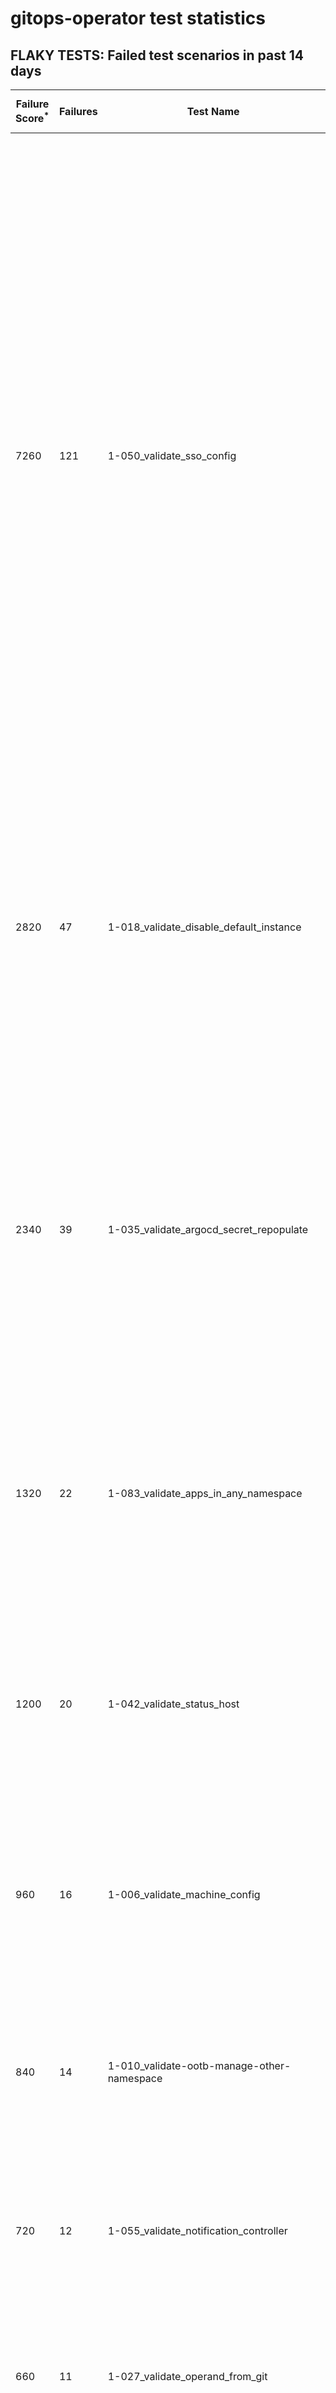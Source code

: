 # gitops-operator test statistics
## FLAKY TESTS: Failed test scenarios in past 14 days
| Failure Score<sup>*</sup> | Failures | Test Name | Last Seen | PR List and Logs 
|---|---|---|---|---|
| 7260 | 121 | 1-050_validate_sso_config  |  | 13: [#525](https://github.com/redhat-developer/gitops-operator/pull//525)<sup>[1](https://storage.googleapis.com/origin-ci-test/pr-logs/pull/redhat-developer_gitops-operator/525/pull-ci-redhat-developer-gitops-operator-master-v4.12-kuttl-sequential/1663469953841369088/build-log.txt), [2](https://storage.googleapis.com/origin-ci-test/pr-logs/pull/redhat-developer_gitops-operator/525/pull-ci-redhat-developer-gitops-operator-master-v4.11-kuttl-sequential/1663469950712418304/build-log.txt)</sup> [#524](https://github.com/redhat-developer/gitops-operator/pull//524)<sup>[1](https://storage.googleapis.com/origin-ci-test/pr-logs/pull/redhat-developer_gitops-operator/524/pull-ci-redhat-developer-gitops-operator-master-v4.10-kuttl-sequential/1663140414057615360/build-log.txt), [2](https://storage.googleapis.com/origin-ci-test/pr-logs/pull/redhat-developer_gitops-operator/524/pull-ci-redhat-developer-gitops-operator-master-v4.11-kuttl-sequential/1663140425680031744/build-log.txt), [3](https://storage.googleapis.com/origin-ci-test/pr-logs/pull/redhat-developer_gitops-operator/524/pull-ci-redhat-developer-gitops-operator-master-v4.12-kuttl-sequential/1663140439101804544/build-log.txt)</sup> [#520](https://github.com/redhat-developer/gitops-operator/pull//520)<sup>[1](https://storage.googleapis.com/origin-ci-test/pr-logs/pull/redhat-developer_gitops-operator/520/pull-ci-redhat-developer-gitops-operator-master-v4.10-kuttl-sequential/1662064519217680384/build-log.txt), [2](https://storage.googleapis.com/origin-ci-test/pr-logs/pull/redhat-developer_gitops-operator/520/pull-ci-redhat-developer-gitops-operator-master-v4.12-kuttl-sequential/1662085740252631040/build-log.txt), [3](https://storage.googleapis.com/origin-ci-test/pr-logs/pull/redhat-developer_gitops-operator/520/pull-ci-redhat-developer-gitops-operator-master-v4.12-kuttl-sequential/1662064522489237504/build-log.txt), [4](https://storage.googleapis.com/origin-ci-test/pr-logs/pull/redhat-developer_gitops-operator/520/pull-ci-redhat-developer-gitops-operator-master-v4.10-kuttl-sequential/1662085734770675712/build-log.txt), [5](https://storage.googleapis.com/origin-ci-test/pr-logs/pull/redhat-developer_gitops-operator/520/pull-ci-redhat-developer-gitops-operator-master-v4.11-kuttl-sequential/1662085736481951744/build-log.txt)</sup> [#519](https://github.com/redhat-developer/gitops-operator/pull//519)<sup>[1](https://storage.googleapis.com/origin-ci-test/pr-logs/pull/redhat-developer_gitops-operator/519/pull-ci-redhat-developer-gitops-operator-master-v4.12-kuttl-sequential/1663154845466497024/build-log.txt), [2](https://storage.googleapis.com/origin-ci-test/pr-logs/pull/redhat-developer_gitops-operator/519/pull-ci-redhat-developer-gitops-operator-master-v4.11-kuttl-sequential/1662096155342802944/build-log.txt), [3](https://storage.googleapis.com/origin-ci-test/pr-logs/pull/redhat-developer_gitops-operator/519/pull-ci-redhat-developer-gitops-operator-master-v4.12-kuttl-sequential/1662096158404644864/build-log.txt), [4](https://storage.googleapis.com/origin-ci-test/pr-logs/pull/redhat-developer_gitops-operator/519/pull-ci-redhat-developer-gitops-operator-master-v4.12-kuttl-sequential/1663184318115090432/build-log.txt), [5](https://storage.googleapis.com/origin-ci-test/pr-logs/pull/redhat-developer_gitops-operator/519/pull-ci-redhat-developer-gitops-operator-master-v4.12-kuttl-sequential/1663406738314891264/build-log.txt), [6](https://storage.googleapis.com/origin-ci-test/pr-logs/pull/redhat-developer_gitops-operator/519/pull-ci-redhat-developer-gitops-operator-master-v4.11-kuttl-sequential/1663154841536434176/build-log.txt), [7](https://storage.googleapis.com/origin-ci-test/pr-logs/pull/redhat-developer_gitops-operator/519/pull-ci-redhat-developer-gitops-operator-master-v4.10-kuttl-sequential/1663154841381244928/build-log.txt)</sup> [#516](https://github.com/redhat-developer/gitops-operator/pull//516)<sup>[1](https://storage.googleapis.com/origin-ci-test/pr-logs/pull/redhat-developer_gitops-operator/516/pull-ci-redhat-developer-gitops-operator-master-v4.12-kuttl-sequential/1661439895173861376/build-log.txt), [2](https://storage.googleapis.com/origin-ci-test/pr-logs/pull/redhat-developer_gitops-operator/516/pull-ci-redhat-developer-gitops-operator-master-v4.11-kuttl-sequential/1661439892036521984/build-log.txt), [3](https://storage.googleapis.com/origin-ci-test/pr-logs/pull/redhat-developer_gitops-operator/516/pull-ci-redhat-developer-gitops-operator-master-v4.12-kuttl-sequential/1661402562298908672/build-log.txt), [4](https://storage.googleapis.com/origin-ci-test/pr-logs/pull/redhat-developer_gitops-operator/516/pull-ci-redhat-developer-gitops-operator-master-v4.12-kuttl-sequential/1661416888913104896/build-log.txt)</sup> [#514](https://github.com/redhat-developer/gitops-operator/pull//514)<sup>[1](https://storage.googleapis.com/origin-ci-test/pr-logs/pull/redhat-developer_gitops-operator/514/pull-ci-redhat-developer-gitops-operator-master-v4.10-kuttl-sequential/1658874467394260992/build-log.txt), [2](https://storage.googleapis.com/origin-ci-test/pr-logs/pull/redhat-developer_gitops-operator/514/pull-ci-redhat-developer-gitops-operator-master-v4.12-kuttl-sequential/1661625695480057856/build-log.txt), [3](https://storage.googleapis.com/origin-ci-test/pr-logs/pull/redhat-developer_gitops-operator/514/pull-ci-redhat-developer-gitops-operator-master-v4.10-kuttl-sequential/1661625692204306432/build-log.txt), [4](https://storage.googleapis.com/origin-ci-test/pr-logs/pull/redhat-developer_gitops-operator/514/pull-ci-redhat-developer-gitops-operator-master-v4.11-kuttl-sequential/1658806891800694784/build-log.txt), [5](https://storage.googleapis.com/origin-ci-test/pr-logs/pull/redhat-developer_gitops-operator/514/pull-ci-redhat-developer-gitops-operator-master-v4.11-kuttl-sequential/1661625692363689984/build-log.txt), [6](https://storage.googleapis.com/origin-ci-test/pr-logs/pull/redhat-developer_gitops-operator/514/pull-ci-redhat-developer-gitops-operator-master-v4.12-kuttl-sequential/1658685876995100672/build-log.txt), [7](https://storage.googleapis.com/origin-ci-test/pr-logs/pull/redhat-developer_gitops-operator/514/pull-ci-redhat-developer-gitops-operator-master-v4.12-kuttl-sequential/1658789187840643072/build-log.txt), [8](https://storage.googleapis.com/origin-ci-test/pr-logs/pull/redhat-developer_gitops-operator/514/pull-ci-redhat-developer-gitops-operator-master-v4.10-kuttl-sequential/1659125285481615360/build-log.txt), [9](https://storage.googleapis.com/origin-ci-test/pr-logs/pull/redhat-developer_gitops-operator/514/pull-ci-redhat-developer-gitops-operator-master-v4.11-kuttl-sequential/1658789184703303680/build-log.txt), [10](https://storage.googleapis.com/origin-ci-test/pr-logs/pull/redhat-developer_gitops-operator/514/pull-ci-redhat-developer-gitops-operator-master-v4.11-kuttl-sequential/1658751327368384512/build-log.txt), [11](https://storage.googleapis.com/origin-ci-test/pr-logs/pull/redhat-developer_gitops-operator/514/pull-ci-redhat-developer-gitops-operator-master-v4.11-kuttl-sequential/1658890785120063488/build-log.txt), [12](https://storage.googleapis.com/origin-ci-test/pr-logs/pull/redhat-developer_gitops-operator/514/pull-ci-redhat-developer-gitops-operator-master-v4.10-kuttl-sequential/1658806891704225792/build-log.txt), [13](https://storage.googleapis.com/origin-ci-test/pr-logs/pull/redhat-developer_gitops-operator/514/pull-ci-redhat-developer-gitops-operator-master-v4.11-kuttl-sequential/1658874467503312896/build-log.txt), [14](https://storage.googleapis.com/origin-ci-test/pr-logs/pull/redhat-developer_gitops-operator/514/pull-ci-redhat-developer-gitops-operator-master-v4.12-kuttl-sequential/1658874467763359744/build-log.txt), [15](https://storage.googleapis.com/origin-ci-test/pr-logs/pull/redhat-developer_gitops-operator/514/pull-ci-redhat-developer-gitops-operator-master-v4.10-kuttl-sequential/1658751327229972480/build-log.txt), [16](https://storage.googleapis.com/origin-ci-test/pr-logs/pull/redhat-developer_gitops-operator/514/pull-ci-redhat-developer-gitops-operator-master-v4.12-kuttl-sequential/1658806900201885696/build-log.txt), [17](https://storage.googleapis.com/origin-ci-test/pr-logs/pull/redhat-developer_gitops-operator/514/pull-ci-redhat-developer-gitops-operator-master-v4.12-kuttl-sequential/1659125285590667264/build-log.txt), [18](https://storage.googleapis.com/origin-ci-test/pr-logs/pull/redhat-developer_gitops-operator/514/pull-ci-redhat-developer-gitops-operator-master-v4.10-kuttl-sequential/1658776314926075904/build-log.txt)</sup> [#510](https://github.com/redhat-developer/gitops-operator/pull//510)<sup>[1](https://storage.googleapis.com/origin-ci-test/pr-logs/pull/redhat-developer_gitops-operator/510/pull-ci-redhat-developer-gitops-operator-master-v4.12-kuttl-sequential/1658697633876676608/build-log.txt), [2](https://storage.googleapis.com/origin-ci-test/pr-logs/pull/redhat-developer_gitops-operator/510/pull-ci-redhat-developer-gitops-operator-master-v4.10-kuttl-sequential/1659230902074478592/build-log.txt), [3](https://storage.googleapis.com/origin-ci-test/pr-logs/pull/redhat-developer_gitops-operator/510/pull-ci-redhat-developer-gitops-operator-master-v4.12-kuttl-sequential/1659141184703959040/build-log.txt), [4](https://storage.googleapis.com/origin-ci-test/pr-logs/pull/redhat-developer_gitops-operator/510/pull-ci-redhat-developer-gitops-operator-master-v4.10-kuttl-sequential/1659085132604116992/build-log.txt), [5](https://storage.googleapis.com/origin-ci-test/pr-logs/pull/redhat-developer_gitops-operator/510/pull-ci-redhat-developer-gitops-operator-master-v4.10-kuttl-sequential/1659217705942650880/build-log.txt), [6](https://storage.googleapis.com/origin-ci-test/pr-logs/pull/redhat-developer_gitops-operator/510/pull-ci-redhat-developer-gitops-operator-master-v4.10-kuttl-sequential/1658697633759236096/build-log.txt), [7](https://storage.googleapis.com/origin-ci-test/pr-logs/pull/redhat-developer_gitops-operator/510/pull-ci-redhat-developer-gitops-operator-master-v4.12-kuttl-sequential/1659085132667031552/build-log.txt), [8](https://storage.googleapis.com/origin-ci-test/pr-logs/pull/redhat-developer_gitops-operator/510/pull-ci-redhat-developer-gitops-operator-master-v4.10-kuttl-sequential/1659141184657821696/build-log.txt), [9](https://storage.googleapis.com/origin-ci-test/pr-logs/pull/redhat-developer_gitops-operator/510/pull-ci-redhat-developer-gitops-operator-master-v4.12-kuttl-sequential/1660500522496430080/build-log.txt), [10](https://storage.googleapis.com/origin-ci-test/pr-logs/pull/redhat-developer_gitops-operator/510/pull-ci-redhat-developer-gitops-operator-master-v4.10-kuttl-sequential/1660500519229067264/build-log.txt), [11](https://storage.googleapis.com/origin-ci-test/pr-logs/pull/redhat-developer_gitops-operator/510/pull-ci-redhat-developer-gitops-operator-master-v4.11-kuttl-sequential/1658697633784401920/build-log.txt), [12](https://storage.googleapis.com/origin-ci-test/pr-logs/pull/redhat-developer_gitops-operator/510/pull-ci-redhat-developer-gitops-operator-master-v4.12-kuttl-sequential/1660529120125128704/build-log.txt), [13](https://storage.googleapis.com/origin-ci-test/pr-logs/pull/redhat-developer_gitops-operator/510/pull-ci-redhat-developer-gitops-operator-master-v4.12-kuttl-sequential/1659230902179336192/build-log.txt)</sup> [#508](https://github.com/redhat-developer/gitops-operator/pull//508)<sup>[1](https://storage.googleapis.com/origin-ci-test/pr-logs/pull/redhat-developer_gitops-operator/508/pull-ci-redhat-developer-gitops-operator-master-v4.12-kuttl-sequential/1658744099106197504/build-log.txt), [2](https://storage.googleapis.com/origin-ci-test/pr-logs/pull/redhat-developer_gitops-operator/508/pull-ci-redhat-developer-gitops-operator-master-v4.12-kuttl-sequential/1661024400067006464/build-log.txt), [3](https://storage.googleapis.com/origin-ci-test/pr-logs/pull/redhat-developer_gitops-operator/508/pull-ci-redhat-developer-gitops-operator-master-v4.12-kuttl-sequential/1658786863969734656/build-log.txt), [4](https://storage.googleapis.com/origin-ci-test/pr-logs/pull/redhat-developer_gitops-operator/508/pull-ci-redhat-developer-gitops-operator-master-v4.11-kuttl-sequential/1658764027754450944/build-log.txt), [5](https://storage.googleapis.com/origin-ci-test/pr-logs/pull/redhat-developer_gitops-operator/508/pull-ci-redhat-developer-gitops-operator-master-v4.10-kuttl-sequential/1661625745400664064/build-log.txt), [6](https://storage.googleapis.com/origin-ci-test/pr-logs/pull/redhat-developer_gitops-operator/508/pull-ci-redhat-developer-gitops-operator-master-v4.10-kuttl-sequential/1658890825016283136/build-log.txt), [7](https://storage.googleapis.com/origin-ci-test/pr-logs/pull/redhat-developer_gitops-operator/508/pull-ci-redhat-developer-gitops-operator-master-v4.12-kuttl-sequential/1658764027821559808/build-log.txt), [8](https://storage.googleapis.com/origin-ci-test/pr-logs/pull/redhat-developer_gitops-operator/508/pull-ci-redhat-developer-gitops-operator-master-v4.10-kuttl-sequential/1658724522108391424/build-log.txt), [9](https://storage.googleapis.com/origin-ci-test/pr-logs/pull/redhat-developer_gitops-operator/508/pull-ci-redhat-developer-gitops-operator-master-v4.12-kuttl-sequential/1661248269826658304/build-log.txt), [10](https://storage.googleapis.com/origin-ci-test/pr-logs/pull/redhat-developer_gitops-operator/508/pull-ci-redhat-developer-gitops-operator-master-v4.10-kuttl-sequential/1658744095411015680/build-log.txt), [11](https://storage.googleapis.com/origin-ci-test/pr-logs/pull/redhat-developer_gitops-operator/508/pull-ci-redhat-developer-gitops-operator-master-v4.12-kuttl-sequential/1658674610406690816/build-log.txt), [12](https://storage.googleapis.com/origin-ci-test/pr-logs/pull/redhat-developer_gitops-operator/508/pull-ci-redhat-developer-gitops-operator-master-v4.12-kuttl-sequential/1658890825083392000/build-log.txt), [13](https://storage.googleapis.com/origin-ci-test/pr-logs/pull/redhat-developer_gitops-operator/508/pull-ci-redhat-developer-gitops-operator-master-v4.12-kuttl-sequential/1659180350313598976/build-log.txt), [14](https://storage.googleapis.com/origin-ci-test/pr-logs/pull/redhat-developer_gitops-operator/508/pull-ci-redhat-developer-gitops-operator-master-v4.10-kuttl-sequential/1658786863671939072/build-log.txt), [15](https://storage.googleapis.com/origin-ci-test/pr-logs/pull/redhat-developer_gitops-operator/508/pull-ci-redhat-developer-gitops-operator-master-v4.10-kuttl-sequential/1661248269738577920/build-log.txt), [16](https://storage.googleapis.com/origin-ci-test/pr-logs/pull/redhat-developer_gitops-operator/508/pull-ci-redhat-developer-gitops-operator-master-v4.11-kuttl-sequential/1658674610373136384/build-log.txt), [17](https://storage.googleapis.com/origin-ci-test/pr-logs/pull/redhat-developer_gitops-operator/508/pull-ci-redhat-developer-gitops-operator-master-v4.10-kuttl-sequential/1658685826541817856/build-log.txt), [18](https://storage.googleapis.com/origin-ci-test/pr-logs/pull/redhat-developer_gitops-operator/508/pull-ci-redhat-developer-gitops-operator-master-v4.11-kuttl-sequential/1658744095650091008/build-log.txt), [19](https://storage.googleapis.com/origin-ci-test/pr-logs/pull/redhat-developer_gitops-operator/508/pull-ci-redhat-developer-gitops-operator-master-v4.11-kuttl-sequential/1658786863873265664/build-log.txt), [20](https://storage.googleapis.com/origin-ci-test/pr-logs/pull/redhat-developer_gitops-operator/508/pull-ci-redhat-developer-gitops-operator-master-v4.10-kuttl-sequential/1658764027725090816/build-log.txt), [21](https://storage.googleapis.com/origin-ci-test/pr-logs/pull/redhat-developer_gitops-operator/508/pull-ci-redhat-developer-gitops-operator-master-v4.12-kuttl-sequential/1661625748676415488/build-log.txt), [22](https://storage.googleapis.com/origin-ci-test/pr-logs/pull/redhat-developer_gitops-operator/508/pull-ci-redhat-developer-gitops-operator-master-v4.11-kuttl-sequential/1658724522154528768/build-log.txt), [23](https://storage.googleapis.com/origin-ci-test/pr-logs/pull/redhat-developer_gitops-operator/508/pull-ci-redhat-developer-gitops-operator-master-v4.11-kuttl-sequential/1661024394966732800/build-log.txt), [24](https://storage.googleapis.com/origin-ci-test/pr-logs/pull/redhat-developer_gitops-operator/508/pull-ci-redhat-developer-gitops-operator-master-v4.11-kuttl-sequential/1661625745560047616/build-log.txt)</sup> [#504](https://github.com/redhat-developer/gitops-operator/pull//504)<sup>[1](https://storage.googleapis.com/origin-ci-test/pr-logs/pull/redhat-developer_gitops-operator/504/pull-ci-redhat-developer-gitops-operator-master-v4.12-kuttl-sequential/1661248616825622528/build-log.txt), [2](https://storage.googleapis.com/origin-ci-test/pr-logs/pull/redhat-developer_gitops-operator/504/pull-ci-redhat-developer-gitops-operator-master-v4.10-kuttl-sequential/1661322131528486912/build-log.txt), [3](https://storage.googleapis.com/origin-ci-test/pr-logs/pull/redhat-developer_gitops-operator/504/pull-ci-redhat-developer-gitops-operator-master-v4.11-kuttl-sequential/1660605883580682240/build-log.txt), [4](https://storage.googleapis.com/origin-ci-test/pr-logs/pull/redhat-developer_gitops-operator/504/pull-ci-redhat-developer-gitops-operator-master-v4.11-kuttl-sequential/1660614846497951744/build-log.txt), [5](https://storage.googleapis.com/origin-ci-test/pr-logs/pull/redhat-developer_gitops-operator/504/pull-ci-redhat-developer-gitops-operator-master-v4.11-kuttl-sequential/1660660202896101376/build-log.txt), [6](https://storage.googleapis.com/origin-ci-test/pr-logs/pull/redhat-developer_gitops-operator/504/pull-ci-redhat-developer-gitops-operator-master-v4.12-kuttl-sequential/1660892463868416000/build-log.txt), [7](https://storage.googleapis.com/origin-ci-test/pr-logs/pull/redhat-developer_gitops-operator/504/pull-ci-redhat-developer-gitops-operator-master-v4.10-kuttl-sequential/1660958070848622592/build-log.txt), [8](https://storage.googleapis.com/origin-ci-test/pr-logs/pull/redhat-developer_gitops-operator/504/pull-ci-redhat-developer-gitops-operator-master-v4.12-kuttl-sequential/1660660202950627328/build-log.txt), [9](https://storage.googleapis.com/origin-ci-test/pr-logs/pull/redhat-developer_gitops-operator/504/pull-ci-redhat-developer-gitops-operator-master-v4.10-kuttl-sequential/1660660202866741248/build-log.txt), [10](https://storage.googleapis.com/origin-ci-test/pr-logs/pull/redhat-developer_gitops-operator/504/pull-ci-redhat-developer-gitops-operator-master-v4.11-kuttl-sequential/1660958071024783360/build-log.txt), [11](https://storage.googleapis.com/origin-ci-test/pr-logs/pull/redhat-developer_gitops-operator/504/pull-ci-redhat-developer-gitops-operator-master-v4.11-kuttl-sequential/1661248616796262400/build-log.txt), [12](https://storage.googleapis.com/origin-ci-test/pr-logs/pull/redhat-developer_gitops-operator/504/pull-ci-redhat-developer-gitops-operator-master-v4.12-kuttl-sequential/1660685418418409472/build-log.txt), [13](https://storage.googleapis.com/origin-ci-test/pr-logs/pull/redhat-developer_gitops-operator/504/pull-ci-redhat-developer-gitops-operator-master-v4.10-kuttl-sequential/1661248616771096576/build-log.txt), [14](https://storage.googleapis.com/origin-ci-test/pr-logs/pull/redhat-developer_gitops-operator/504/pull-ci-redhat-developer-gitops-operator-master-v4.10-kuttl-sequential/1660614846325985280/build-log.txt), [15](https://storage.googleapis.com/origin-ci-test/pr-logs/pull/redhat-developer_gitops-operator/504/pull-ci-redhat-developer-gitops-operator-master-v4.12-kuttl-sequential/1661322134800044032/build-log.txt), [16](https://storage.googleapis.com/origin-ci-test/pr-logs/pull/redhat-developer_gitops-operator/504/pull-ci-redhat-developer-gitops-operator-master-v4.10-kuttl-sequential/1660685418355494912/build-log.txt)</sup> [#503](https://github.com/redhat-developer/gitops-operator/pull//503)<sup>[1](https://storage.googleapis.com/origin-ci-test/pr-logs/pull/redhat-developer_gitops-operator/503/pull-ci-redhat-developer-gitops-operator-master-v4.11-kuttl-sequential/1659067654461198336/build-log.txt), [2](https://storage.googleapis.com/origin-ci-test/pr-logs/pull/redhat-developer_gitops-operator/503/pull-ci-redhat-developer-gitops-operator-master-v4.11-kuttl-sequential/1659141240215572480/build-log.txt), [3](https://storage.googleapis.com/origin-ci-test/pr-logs/pull/redhat-developer_gitops-operator/503/pull-ci-redhat-developer-gitops-operator-master-v4.11-kuttl-sequential/1658759626444771328/build-log.txt), [4](https://storage.googleapis.com/origin-ci-test/pr-logs/pull/redhat-developer_gitops-operator/503/pull-ci-redhat-developer-gitops-operator-master-v4.10-kuttl-sequential/1658739004612284416/build-log.txt), [5](https://storage.googleapis.com/origin-ci-test/pr-logs/pull/redhat-developer_gitops-operator/503/pull-ci-redhat-developer-gitops-operator-master-v4.12-kuttl-sequential/1658703796089393152/build-log.txt), [6](https://storage.googleapis.com/origin-ci-test/pr-logs/pull/redhat-developer_gitops-operator/503/pull-ci-redhat-developer-gitops-operator-master-v4.11-kuttl-sequential/1658690899917410304/build-log.txt), [7](https://storage.googleapis.com/origin-ci-test/pr-logs/pull/redhat-developer_gitops-operator/503/pull-ci-redhat-developer-gitops-operator-master-v4.12-kuttl-sequential/1658739004721336320/build-log.txt), [8](https://storage.googleapis.com/origin-ci-test/pr-logs/pull/redhat-developer_gitops-operator/503/pull-ci-redhat-developer-gitops-operator-master-v4.11-kuttl-sequential/1658703793241460736/build-log.txt), [9](https://storage.googleapis.com/origin-ci-test/pr-logs/pull/redhat-developer_gitops-operator/503/pull-ci-redhat-developer-gitops-operator-master-v4.11-kuttl-sequential/1658739004666810368/build-log.txt)</sup> [#482](https://github.com/redhat-developer/gitops-operator/pull//482)<sup>[1](https://storage.googleapis.com/origin-ci-test/pr-logs/pull/redhat-developer_gitops-operator/482/pull-ci-redhat-developer-gitops-operator-master-v4.12-kuttl-sequential/1663120565390544896/build-log.txt), [2](https://storage.googleapis.com/origin-ci-test/pr-logs/pull/redhat-developer_gitops-operator/482/pull-ci-redhat-developer-gitops-operator-master-v4.12-kuttl-sequential/1660133515028598784/build-log.txt), [3](https://storage.googleapis.com/origin-ci-test/pr-logs/pull/redhat-developer_gitops-operator/482/pull-ci-redhat-developer-gitops-operator-master-v4.10-kuttl-sequential/1660167148745527296/build-log.txt), [4](https://storage.googleapis.com/origin-ci-test/pr-logs/pull/redhat-developer_gitops-operator/482/pull-ci-redhat-developer-gitops-operator-master-v4.12-kuttl-sequential/1660167148904910848/build-log.txt), [5](https://storage.googleapis.com/origin-ci-test/pr-logs/pull/redhat-developer_gitops-operator/482/pull-ci-redhat-developer-gitops-operator-master-v4.10-kuttl-sequential/1660133511786401792/build-log.txt), [6](https://storage.googleapis.com/origin-ci-test/pr-logs/pull/redhat-developer_gitops-operator/482/pull-ci-redhat-developer-gitops-operator-master-v4.11-kuttl-sequential/1663120565356990464/build-log.txt)</sup> [#481](https://github.com/redhat-developer/gitops-operator/pull//481)<sup>[1](https://storage.googleapis.com/origin-ci-test/pr-logs/pull/redhat-developer_gitops-operator/481/pull-ci-redhat-developer-gitops-operator-master-v4.11-kuttl-sequential/1661763784898777088/build-log.txt), [2](https://storage.googleapis.com/origin-ci-test/pr-logs/pull/redhat-developer_gitops-operator/481/pull-ci-redhat-developer-gitops-operator-master-v4.10-kuttl-sequential/1661763784731004928/build-log.txt), [3](https://storage.googleapis.com/origin-ci-test/pr-logs/pull/redhat-developer_gitops-operator/481/pull-ci-redhat-developer-gitops-operator-master-v4.12-kuttl-sequential/1661763787797041152/build-log.txt)</sup> [#440](https://github.com/redhat-developer/gitops-operator/pull//440)<sup>[1](https://storage.googleapis.com/origin-ci-test/pr-logs/pull/redhat-developer_gitops-operator/440/pull-ci-redhat-developer-gitops-operator-master-v4.10-kuttl-sequential/1661793219303706624/build-log.txt), [2](https://storage.googleapis.com/origin-ci-test/pr-logs/pull/redhat-developer_gitops-operator/440/pull-ci-redhat-developer-gitops-operator-master-v4.11-kuttl-sequential/1661793219333066752/build-log.txt), [3](https://storage.googleapis.com/origin-ci-test/pr-logs/pull/redhat-developer_gitops-operator/440/pull-ci-redhat-developer-gitops-operator-master-v4.12-kuttl-sequential/1661764096896274432/build-log.txt), [4](https://storage.googleapis.com/origin-ci-test/pr-logs/pull/redhat-developer_gitops-operator/440/pull-ci-redhat-developer-gitops-operator-master-v4.10-kuttl-sequential/1661919026927898624/build-log.txt), [5](https://storage.googleapis.com/origin-ci-test/pr-logs/pull/redhat-developer_gitops-operator/440/pull-ci-redhat-developer-gitops-operator-master-v4.11-kuttl-sequential/1661921780547194880/build-log.txt), [6](https://storage.googleapis.com/origin-ci-test/pr-logs/pull/redhat-developer_gitops-operator/440/pull-ci-redhat-developer-gitops-operator-master-v4.11-kuttl-sequential/1661959508957597696/build-log.txt), [7](https://storage.googleapis.com/origin-ci-test/pr-logs/pull/redhat-developer_gitops-operator/440/pull-ci-redhat-developer-gitops-operator-master-v4.11-kuttl-sequential/1661764093683437568/build-log.txt), [8](https://storage.googleapis.com/origin-ci-test/pr-logs/pull/redhat-developer_gitops-operator/440/pull-ci-redhat-developer-gitops-operator-master-v4.10-kuttl-sequential/1661764093515665408/build-log.txt), [9](https://storage.googleapis.com/origin-ci-test/pr-logs/pull/redhat-developer_gitops-operator/440/pull-ci-redhat-developer-gitops-operator-master-v4.12-kuttl-sequential/1661823444783730688/build-log.txt)</sup> 
| 2820 | 47 | 1-018_validate_disable_default_instance  |  | 9: [#520](https://github.com/redhat-developer/gitops-operator/pull//520)<sup>[1](https://storage.googleapis.com/origin-ci-test/pr-logs/pull/redhat-developer_gitops-operator/520/pull-ci-redhat-developer-gitops-operator-master-v4.11-kuttl-sequential/1662064519377063936/build-log.txt)</sup> [#519](https://github.com/redhat-developer/gitops-operator/pull//519)<sup>[1](https://storage.googleapis.com/origin-ci-test/pr-logs/pull/redhat-developer_gitops-operator/519/pull-ci-redhat-developer-gitops-operator-master-v4.12-kuttl-sequential/1663184318115090432/build-log.txt), [2](https://storage.googleapis.com/origin-ci-test/pr-logs/pull/redhat-developer_gitops-operator/519/pull-ci-redhat-developer-gitops-operator-master-v4.12-kuttl-sequential/1663406738314891264/build-log.txt)</sup> [#516](https://github.com/redhat-developer/gitops-operator/pull//516)<sup>[1](https://storage.googleapis.com/origin-ci-test/pr-logs/pull/redhat-developer_gitops-operator/516/pull-ci-redhat-developer-gitops-operator-master-v4.12-kuttl-sequential/1661439895173861376/build-log.txt), [2](https://storage.googleapis.com/origin-ci-test/pr-logs/pull/redhat-developer_gitops-operator/516/pull-ci-redhat-developer-gitops-operator-master-v4.12-kuttl-sequential/1661416888913104896/build-log.txt)</sup> [#514](https://github.com/redhat-developer/gitops-operator/pull//514)<sup>[1](https://storage.googleapis.com/origin-ci-test/pr-logs/pull/redhat-developer_gitops-operator/514/pull-ci-redhat-developer-gitops-operator-master-v4.10-kuttl-sequential/1658874467394260992/build-log.txt), [2](https://storage.googleapis.com/origin-ci-test/pr-logs/pull/redhat-developer_gitops-operator/514/pull-ci-redhat-developer-gitops-operator-master-v4.12-kuttl-sequential/1658890785392693248/build-log.txt), [3](https://storage.googleapis.com/origin-ci-test/pr-logs/pull/redhat-developer_gitops-operator/514/pull-ci-redhat-developer-gitops-operator-master-v4.11-kuttl-sequential/1658806891800694784/build-log.txt), [4](https://storage.googleapis.com/origin-ci-test/pr-logs/pull/redhat-developer_gitops-operator/514/pull-ci-redhat-developer-gitops-operator-master-v4.12-kuttl-sequential/1658685876995100672/build-log.txt), [5](https://storage.googleapis.com/origin-ci-test/pr-logs/pull/redhat-developer_gitops-operator/514/pull-ci-redhat-developer-gitops-operator-master-v4.11-kuttl-sequential/1658789184703303680/build-log.txt), [6](https://storage.googleapis.com/origin-ci-test/pr-logs/pull/redhat-developer_gitops-operator/514/pull-ci-redhat-developer-gitops-operator-master-v4.11-kuttl-sequential/1659125285523558400/build-log.txt), [7](https://storage.googleapis.com/origin-ci-test/pr-logs/pull/redhat-developer_gitops-operator/514/pull-ci-redhat-developer-gitops-operator-master-v4.12-kuttl-sequential/1658751330400866304/build-log.txt), [8](https://storage.googleapis.com/origin-ci-test/pr-logs/pull/redhat-developer_gitops-operator/514/pull-ci-redhat-developer-gitops-operator-master-v4.11-kuttl-sequential/1658685873941647360/build-log.txt), [9](https://storage.googleapis.com/origin-ci-test/pr-logs/pull/redhat-developer_gitops-operator/514/pull-ci-redhat-developer-gitops-operator-master-v4.12-kuttl-sequential/1659125285590667264/build-log.txt)</sup> [#510](https://github.com/redhat-developer/gitops-operator/pull//510)<sup>[1](https://storage.googleapis.com/origin-ci-test/pr-logs/pull/redhat-developer_gitops-operator/510/pull-ci-redhat-developer-gitops-operator-master-v4.12-kuttl-sequential/1658697633876676608/build-log.txt), [2](https://storage.googleapis.com/origin-ci-test/pr-logs/pull/redhat-developer_gitops-operator/510/pull-ci-redhat-developer-gitops-operator-master-v4.11-kuttl-sequential/1659230999059369984/build-log.txt), [3](https://storage.googleapis.com/origin-ci-test/pr-logs/pull/redhat-developer_gitops-operator/510/pull-ci-redhat-developer-gitops-operator-master-v4.10-kuttl-sequential/1659085132604116992/build-log.txt), [4](https://storage.googleapis.com/origin-ci-test/pr-logs/pull/redhat-developer_gitops-operator/510/pull-ci-redhat-developer-gitops-operator-master-v4.12-kuttl-sequential/1659085132667031552/build-log.txt), [5](https://storage.googleapis.com/origin-ci-test/pr-logs/pull/redhat-developer_gitops-operator/510/pull-ci-redhat-developer-gitops-operator-master-v4.11-kuttl-sequential/1659141184691376128/build-log.txt), [6](https://storage.googleapis.com/origin-ci-test/pr-logs/pull/redhat-developer_gitops-operator/510/pull-ci-redhat-developer-gitops-operator-master-v4.11-kuttl-sequential/1658697633784401920/build-log.txt), [7](https://storage.googleapis.com/origin-ci-test/pr-logs/pull/redhat-developer_gitops-operator/510/pull-ci-redhat-developer-gitops-operator-master-v4.12-kuttl-sequential/1659230902179336192/build-log.txt)</sup> [#508](https://github.com/redhat-developer/gitops-operator/pull//508)<sup>[1](https://storage.googleapis.com/origin-ci-test/pr-logs/pull/redhat-developer_gitops-operator/508/pull-ci-redhat-developer-gitops-operator-master-v4.12-kuttl-sequential/1658744099106197504/build-log.txt), [2](https://storage.googleapis.com/origin-ci-test/pr-logs/pull/redhat-developer_gitops-operator/508/pull-ci-redhat-developer-gitops-operator-master-v4.10-kuttl-sequential/1661024394320809984/build-log.txt), [3](https://storage.googleapis.com/origin-ci-test/pr-logs/pull/redhat-developer_gitops-operator/508/pull-ci-redhat-developer-gitops-operator-master-v4.11-kuttl-sequential/1658890825054031872/build-log.txt), [4](https://storage.googleapis.com/origin-ci-test/pr-logs/pull/redhat-developer_gitops-operator/508/pull-ci-redhat-developer-gitops-operator-master-v4.11-kuttl-sequential/1658764027754450944/build-log.txt), [5](https://storage.googleapis.com/origin-ci-test/pr-logs/pull/redhat-developer_gitops-operator/508/pull-ci-redhat-developer-gitops-operator-master-v4.10-kuttl-sequential/1658890825016283136/build-log.txt), [6](https://storage.googleapis.com/origin-ci-test/pr-logs/pull/redhat-developer_gitops-operator/508/pull-ci-redhat-developer-gitops-operator-master-v4.10-kuttl-sequential/1658744095411015680/build-log.txt), [7](https://storage.googleapis.com/origin-ci-test/pr-logs/pull/redhat-developer_gitops-operator/508/pull-ci-redhat-developer-gitops-operator-master-v4.10-kuttl-sequential/1661248269738577920/build-log.txt), [8](https://storage.googleapis.com/origin-ci-test/pr-logs/pull/redhat-developer_gitops-operator/508/pull-ci-redhat-developer-gitops-operator-master-v4.11-kuttl-sequential/1658786863873265664/build-log.txt), [9](https://storage.googleapis.com/origin-ci-test/pr-logs/pull/redhat-developer_gitops-operator/508/pull-ci-redhat-developer-gitops-operator-master-v4.10-kuttl-sequential/1658764027725090816/build-log.txt), [10](https://storage.googleapis.com/origin-ci-test/pr-logs/pull/redhat-developer_gitops-operator/508/pull-ci-redhat-developer-gitops-operator-master-v4.11-kuttl-sequential/1661625745560047616/build-log.txt)</sup> [#504](https://github.com/redhat-developer/gitops-operator/pull//504)<sup>[1](https://storage.googleapis.com/origin-ci-test/pr-logs/pull/redhat-developer_gitops-operator/504/pull-ci-redhat-developer-gitops-operator-master-v4.12-kuttl-sequential/1660958074107596800/build-log.txt), [2](https://storage.googleapis.com/origin-ci-test/pr-logs/pull/redhat-developer_gitops-operator/504/pull-ci-redhat-developer-gitops-operator-master-v4.10-kuttl-sequential/1661322131528486912/build-log.txt), [3](https://storage.googleapis.com/origin-ci-test/pr-logs/pull/redhat-developer_gitops-operator/504/pull-ci-redhat-developer-gitops-operator-master-v4.11-kuttl-sequential/1660614846497951744/build-log.txt), [4](https://storage.googleapis.com/origin-ci-test/pr-logs/pull/redhat-developer_gitops-operator/504/pull-ci-redhat-developer-gitops-operator-master-v4.12-kuttl-sequential/1660892463868416000/build-log.txt), [5](https://storage.googleapis.com/origin-ci-test/pr-logs/pull/redhat-developer_gitops-operator/504/pull-ci-redhat-developer-gitops-operator-master-v4.12-kuttl-sequential/1660660202950627328/build-log.txt), [6](https://storage.googleapis.com/origin-ci-test/pr-logs/pull/redhat-developer_gitops-operator/504/pull-ci-redhat-developer-gitops-operator-master-v4.10-kuttl-sequential/1660660202866741248/build-log.txt), [7](https://storage.googleapis.com/origin-ci-test/pr-logs/pull/redhat-developer_gitops-operator/504/pull-ci-redhat-developer-gitops-operator-master-v4.11-kuttl-sequential/1661248616796262400/build-log.txt), [8](https://storage.googleapis.com/origin-ci-test/pr-logs/pull/redhat-developer_gitops-operator/504/pull-ci-redhat-developer-gitops-operator-master-v4.12-kuttl-sequential/1661322134800044032/build-log.txt), [9](https://storage.googleapis.com/origin-ci-test/pr-logs/pull/redhat-developer_gitops-operator/504/pull-ci-redhat-developer-gitops-operator-master-v4.10-kuttl-sequential/1660685418355494912/build-log.txt)</sup> [#503](https://github.com/redhat-developer/gitops-operator/pull//503)<sup>[1](https://storage.googleapis.com/origin-ci-test/pr-logs/pull/redhat-developer_gitops-operator/503/pull-ci-redhat-developer-gitops-operator-master-v4.11-kuttl-sequential/1659067654461198336/build-log.txt), [2](https://storage.googleapis.com/origin-ci-test/pr-logs/pull/redhat-developer_gitops-operator/503/pull-ci-redhat-developer-gitops-operator-master-v4.11-kuttl-sequential/1659141240215572480/build-log.txt), [3](https://storage.googleapis.com/origin-ci-test/pr-logs/pull/redhat-developer_gitops-operator/503/pull-ci-redhat-developer-gitops-operator-master-v4.11-kuttl-sequential/1658759626444771328/build-log.txt), [4](https://storage.googleapis.com/origin-ci-test/pr-logs/pull/redhat-developer_gitops-operator/503/pull-ci-redhat-developer-gitops-operator-master-v4.11-kuttl-sequential/1659124600971202560/build-log.txt), [5](https://storage.googleapis.com/origin-ci-test/pr-logs/pull/redhat-developer_gitops-operator/503/pull-ci-redhat-developer-gitops-operator-master-v4.12-kuttl-sequential/1658739004721336320/build-log.txt)</sup> [#482](https://github.com/redhat-developer/gitops-operator/pull//482)<sup>[1](https://storage.googleapis.com/origin-ci-test/pr-logs/pull/redhat-developer_gitops-operator/482/pull-ci-redhat-developer-gitops-operator-master-v4.12-kuttl-sequential/1660133515028598784/build-log.txt)</sup> 
| 2340 | 39 | 1-035_validate_argocd_secret_repopulate  |  | 11: [#524](https://github.com/redhat-developer/gitops-operator/pull//524)<sup>[1](https://storage.googleapis.com/origin-ci-test/pr-logs/pull/redhat-developer_gitops-operator/524/pull-ci-redhat-developer-gitops-operator-master-v4.10-kuttl-sequential/1663140414057615360/build-log.txt), [2](https://storage.googleapis.com/origin-ci-test/pr-logs/pull/redhat-developer_gitops-operator/524/pull-ci-redhat-developer-gitops-operator-master-v4.12-kuttl-sequential/1663140439101804544/build-log.txt)</sup> [#519](https://github.com/redhat-developer/gitops-operator/pull//519)<sup>[1](https://storage.googleapis.com/origin-ci-test/pr-logs/pull/redhat-developer_gitops-operator/519/pull-ci-redhat-developer-gitops-operator-master-v4.11-kuttl-sequential/1662096155342802944/build-log.txt), [2](https://storage.googleapis.com/origin-ci-test/pr-logs/pull/redhat-developer_gitops-operator/519/pull-ci-redhat-developer-gitops-operator-master-v4.12-kuttl-sequential/1663184318115090432/build-log.txt)</sup> [#516](https://github.com/redhat-developer/gitops-operator/pull//516)<sup>[1](https://storage.googleapis.com/origin-ci-test/pr-logs/pull/redhat-developer_gitops-operator/516/pull-ci-redhat-developer-gitops-operator-master-v4.12-kuttl-sequential/1661402562298908672/build-log.txt)</sup> [#514](https://github.com/redhat-developer/gitops-operator/pull//514)<sup>[1](https://storage.googleapis.com/origin-ci-test/pr-logs/pull/redhat-developer_gitops-operator/514/pull-ci-redhat-developer-gitops-operator-master-v4.11-kuttl-sequential/1658789184703303680/build-log.txt), [2](https://storage.googleapis.com/origin-ci-test/pr-logs/pull/redhat-developer_gitops-operator/514/pull-ci-redhat-developer-gitops-operator-master-v4.11-kuttl-sequential/1658685873941647360/build-log.txt), [3](https://storage.googleapis.com/origin-ci-test/pr-logs/pull/redhat-developer_gitops-operator/514/pull-ci-redhat-developer-gitops-operator-master-v4.12-kuttl-sequential/1658806900201885696/build-log.txt)</sup> [#510](https://github.com/redhat-developer/gitops-operator/pull//510)<sup>[1](https://storage.googleapis.com/origin-ci-test/pr-logs/pull/redhat-developer_gitops-operator/510/pull-ci-redhat-developer-gitops-operator-master-v4.12-kuttl-sequential/1659085132667031552/build-log.txt), [2](https://storage.googleapis.com/origin-ci-test/pr-logs/pull/redhat-developer_gitops-operator/510/pull-ci-redhat-developer-gitops-operator-master-v4.12-kuttl-sequential/1660500522496430080/build-log.txt)</sup> [#508](https://github.com/redhat-developer/gitops-operator/pull//508)<sup>[1](https://storage.googleapis.com/origin-ci-test/pr-logs/pull/redhat-developer_gitops-operator/508/pull-ci-redhat-developer-gitops-operator-master-v4.12-kuttl-sequential/1658744099106197504/build-log.txt), [2](https://storage.googleapis.com/origin-ci-test/pr-logs/pull/redhat-developer_gitops-operator/508/pull-ci-redhat-developer-gitops-operator-master-v4.11-kuttl-sequential/1658764027754450944/build-log.txt), [3](https://storage.googleapis.com/origin-ci-test/pr-logs/pull/redhat-developer_gitops-operator/508/pull-ci-redhat-developer-gitops-operator-master-v4.10-kuttl-sequential/1658890825016283136/build-log.txt), [4](https://storage.googleapis.com/origin-ci-test/pr-logs/pull/redhat-developer_gitops-operator/508/pull-ci-redhat-developer-gitops-operator-master-v4.10-kuttl-sequential/1658724522108391424/build-log.txt), [5](https://storage.googleapis.com/origin-ci-test/pr-logs/pull/redhat-developer_gitops-operator/508/pull-ci-redhat-developer-gitops-operator-master-v4.12-kuttl-sequential/1661248269826658304/build-log.txt), [6](https://storage.googleapis.com/origin-ci-test/pr-logs/pull/redhat-developer_gitops-operator/508/pull-ci-redhat-developer-gitops-operator-master-v4.10-kuttl-sequential/1658744095411015680/build-log.txt), [7](https://storage.googleapis.com/origin-ci-test/pr-logs/pull/redhat-developer_gitops-operator/508/pull-ci-redhat-developer-gitops-operator-master-v4.12-kuttl-sequential/1658674610406690816/build-log.txt), [8](https://storage.googleapis.com/origin-ci-test/pr-logs/pull/redhat-developer_gitops-operator/508/pull-ci-redhat-developer-gitops-operator-master-v4.12-kuttl-sequential/1658890825083392000/build-log.txt), [9](https://storage.googleapis.com/origin-ci-test/pr-logs/pull/redhat-developer_gitops-operator/508/pull-ci-redhat-developer-gitops-operator-master-v4.12-kuttl-sequential/1659180350313598976/build-log.txt), [10](https://storage.googleapis.com/origin-ci-test/pr-logs/pull/redhat-developer_gitops-operator/508/pull-ci-redhat-developer-gitops-operator-master-v4.11-kuttl-sequential/1658674610373136384/build-log.txt), [11](https://storage.googleapis.com/origin-ci-test/pr-logs/pull/redhat-developer_gitops-operator/508/pull-ci-redhat-developer-gitops-operator-master-v4.10-kuttl-sequential/1658685826541817856/build-log.txt), [12](https://storage.googleapis.com/origin-ci-test/pr-logs/pull/redhat-developer_gitops-operator/508/pull-ci-redhat-developer-gitops-operator-master-v4.10-kuttl-sequential/1658764027725090816/build-log.txt), [13](https://storage.googleapis.com/origin-ci-test/pr-logs/pull/redhat-developer_gitops-operator/508/pull-ci-redhat-developer-gitops-operator-master-v4.11-kuttl-sequential/1661024394966732800/build-log.txt)</sup> [#504](https://github.com/redhat-developer/gitops-operator/pull//504)<sup>[1](https://storage.googleapis.com/origin-ci-test/pr-logs/pull/redhat-developer_gitops-operator/504/pull-ci-redhat-developer-gitops-operator-master-v4.12-kuttl-sequential/1661248616825622528/build-log.txt), [2](https://storage.googleapis.com/origin-ci-test/pr-logs/pull/redhat-developer_gitops-operator/504/pull-ci-redhat-developer-gitops-operator-master-v4.12-kuttl-sequential/1660892463868416000/build-log.txt), [3](https://storage.googleapis.com/origin-ci-test/pr-logs/pull/redhat-developer_gitops-operator/504/pull-ci-redhat-developer-gitops-operator-master-v4.12-kuttl-sequential/1660660202950627328/build-log.txt), [4](https://storage.googleapis.com/origin-ci-test/pr-logs/pull/redhat-developer_gitops-operator/504/pull-ci-redhat-developer-gitops-operator-master-v4.10-kuttl-sequential/1660660202866741248/build-log.txt), [5](https://storage.googleapis.com/origin-ci-test/pr-logs/pull/redhat-developer_gitops-operator/504/pull-ci-redhat-developer-gitops-operator-master-v4.11-kuttl-sequential/1661248616796262400/build-log.txt), [6](https://storage.googleapis.com/origin-ci-test/pr-logs/pull/redhat-developer_gitops-operator/504/pull-ci-redhat-developer-gitops-operator-master-v4.10-kuttl-sequential/1661248616771096576/build-log.txt), [7](https://storage.googleapis.com/origin-ci-test/pr-logs/pull/redhat-developer_gitops-operator/504/pull-ci-redhat-developer-gitops-operator-master-v4.10-kuttl-sequential/1660614846325985280/build-log.txt)</sup> [#503](https://github.com/redhat-developer/gitops-operator/pull//503)<sup>[1](https://storage.googleapis.com/origin-ci-test/pr-logs/pull/redhat-developer_gitops-operator/503/pull-ci-redhat-developer-gitops-operator-master-v4.11-kuttl-sequential/1659141240215572480/build-log.txt), [2](https://storage.googleapis.com/origin-ci-test/pr-logs/pull/redhat-developer_gitops-operator/503/pull-ci-redhat-developer-gitops-operator-master-v4.10-kuttl-sequential/1658739004612284416/build-log.txt), [3](https://storage.googleapis.com/origin-ci-test/pr-logs/pull/redhat-developer_gitops-operator/503/pull-ci-redhat-developer-gitops-operator-master-v4.12-kuttl-sequential/1658703796089393152/build-log.txt), [4](https://storage.googleapis.com/origin-ci-test/pr-logs/pull/redhat-developer_gitops-operator/503/pull-ci-redhat-developer-gitops-operator-master-v4.11-kuttl-sequential/1658690899917410304/build-log.txt), [5](https://storage.googleapis.com/origin-ci-test/pr-logs/pull/redhat-developer_gitops-operator/503/pull-ci-redhat-developer-gitops-operator-master-v4.12-kuttl-sequential/1658739004721336320/build-log.txt), [6](https://storage.googleapis.com/origin-ci-test/pr-logs/pull/redhat-developer_gitops-operator/503/pull-ci-redhat-developer-gitops-operator-master-v4.11-kuttl-sequential/1658703793241460736/build-log.txt)</sup> [#482](https://github.com/redhat-developer/gitops-operator/pull//482)<sup>[1](https://storage.googleapis.com/origin-ci-test/pr-logs/pull/redhat-developer_gitops-operator/482/pull-ci-redhat-developer-gitops-operator-master-v4.12-kuttl-sequential/1660167148904910848/build-log.txt)</sup> [#481](https://github.com/redhat-developer/gitops-operator/pull//481)<sup>[1](https://storage.googleapis.com/origin-ci-test/pr-logs/pull/redhat-developer_gitops-operator/481/pull-ci-redhat-developer-gitops-operator-master-v4.10-kuttl-sequential/1661763784731004928/build-log.txt)</sup> [#440](https://github.com/redhat-developer/gitops-operator/pull//440)<sup>[1](https://storage.googleapis.com/origin-ci-test/pr-logs/pull/redhat-developer_gitops-operator/440/pull-ci-redhat-developer-gitops-operator-master-v4.11-kuttl-sequential/1661793219333066752/build-log.txt)</sup> 
| 1320 | 22 | 1-083_validate_apps_in_any_namespace  |  | 10: [#525](https://github.com/redhat-developer/gitops-operator/pull//525)<sup>[1](https://storage.googleapis.com/origin-ci-test/pr-logs/pull/redhat-developer_gitops-operator/525/pull-ci-redhat-developer-gitops-operator-master-v4.11-kuttl-sequential/1663469950712418304/build-log.txt)</sup> [#524](https://github.com/redhat-developer/gitops-operator/pull//524)<sup>[1](https://storage.googleapis.com/origin-ci-test/pr-logs/pull/redhat-developer_gitops-operator/524/pull-ci-redhat-developer-gitops-operator-master-v4.11-kuttl-sequential/1663140425680031744/build-log.txt)</sup> [#520](https://github.com/redhat-developer/gitops-operator/pull//520)<sup>[1](https://storage.googleapis.com/origin-ci-test/pr-logs/pull/redhat-developer_gitops-operator/520/pull-ci-redhat-developer-gitops-operator-master-v4.10-kuttl-sequential/1662085734770675712/build-log.txt), [2](https://storage.googleapis.com/origin-ci-test/pr-logs/pull/redhat-developer_gitops-operator/520/pull-ci-redhat-developer-gitops-operator-master-v4.11-kuttl-sequential/1662085736481951744/build-log.txt)</sup> [#519](https://github.com/redhat-developer/gitops-operator/pull//519)<sup>[1](https://storage.googleapis.com/origin-ci-test/pr-logs/pull/redhat-developer_gitops-operator/519/pull-ci-redhat-developer-gitops-operator-master-v4.11-kuttl-sequential/1662096155342802944/build-log.txt), [2](https://storage.googleapis.com/origin-ci-test/pr-logs/pull/redhat-developer_gitops-operator/519/pull-ci-redhat-developer-gitops-operator-master-v4.10-kuttl-sequential/1662096155133087744/build-log.txt), [3](https://storage.googleapis.com/origin-ci-test/pr-logs/pull/redhat-developer_gitops-operator/519/pull-ci-redhat-developer-gitops-operator-master-v4.11-kuttl-sequential/1663154841536434176/build-log.txt), [4](https://storage.googleapis.com/origin-ci-test/pr-logs/pull/redhat-developer_gitops-operator/519/pull-ci-redhat-developer-gitops-operator-master-v4.11-kuttl-sequential/1663406738289725440/build-log.txt), [5](https://storage.googleapis.com/origin-ci-test/pr-logs/pull/redhat-developer_gitops-operator/519/pull-ci-redhat-developer-gitops-operator-master-v4.10-kuttl-sequential/1663154841381244928/build-log.txt)</sup> [#514](https://github.com/redhat-developer/gitops-operator/pull//514)<sup>[1](https://storage.googleapis.com/origin-ci-test/pr-logs/pull/redhat-developer_gitops-operator/514/pull-ci-redhat-developer-gitops-operator-master-v4.11-kuttl-sequential/1658789184703303680/build-log.txt), [2](https://storage.googleapis.com/origin-ci-test/pr-logs/pull/redhat-developer_gitops-operator/514/pull-ci-redhat-developer-gitops-operator-master-v4.10-kuttl-sequential/1658806891704225792/build-log.txt), [3](https://storage.googleapis.com/origin-ci-test/pr-logs/pull/redhat-developer_gitops-operator/514/pull-ci-redhat-developer-gitops-operator-master-v4.12-kuttl-sequential/1658874467763359744/build-log.txt)</sup> [#508](https://github.com/redhat-developer/gitops-operator/pull//508)<sup>[1](https://storage.googleapis.com/origin-ci-test/pr-logs/pull/redhat-developer_gitops-operator/508/pull-ci-redhat-developer-gitops-operator-master-v4.10-kuttl-sequential/1661248269738577920/build-log.txt), [2](https://storage.googleapis.com/origin-ci-test/pr-logs/pull/redhat-developer_gitops-operator/508/pull-ci-redhat-developer-gitops-operator-master-v4.10-kuttl-sequential/1658674610347970560/build-log.txt)</sup> [#504](https://github.com/redhat-developer/gitops-operator/pull//504)<sup>[1](https://storage.googleapis.com/origin-ci-test/pr-logs/pull/redhat-developer_gitops-operator/504/pull-ci-redhat-developer-gitops-operator-master-v4.11-kuttl-sequential/1660685418389049344/build-log.txt)</sup> [#482](https://github.com/redhat-developer/gitops-operator/pull//482)<sup>[1](https://storage.googleapis.com/origin-ci-test/pr-logs/pull/redhat-developer_gitops-operator/482/pull-ci-redhat-developer-gitops-operator-master-v4.11-kuttl-sequential/1663120565356990464/build-log.txt)</sup> [#481](https://github.com/redhat-developer/gitops-operator/pull//481)<sup>[1](https://storage.googleapis.com/origin-ci-test/pr-logs/pull/redhat-developer_gitops-operator/481/pull-ci-redhat-developer-gitops-operator-master-v4.10-kuttl-sequential/1661763784731004928/build-log.txt)</sup> [#440](https://github.com/redhat-developer/gitops-operator/pull//440)<sup>[1](https://storage.googleapis.com/origin-ci-test/pr-logs/pull/redhat-developer_gitops-operator/440/pull-ci-redhat-developer-gitops-operator-master-v4.10-kuttl-sequential/1661793219303706624/build-log.txt), [2](https://storage.googleapis.com/origin-ci-test/pr-logs/pull/redhat-developer_gitops-operator/440/pull-ci-redhat-developer-gitops-operator-master-v4.11-kuttl-sequential/1661921780547194880/build-log.txt), [3](https://storage.googleapis.com/origin-ci-test/pr-logs/pull/redhat-developer_gitops-operator/440/pull-ci-redhat-developer-gitops-operator-master-v4.11-kuttl-sequential/1661959508957597696/build-log.txt), [4](https://storage.googleapis.com/origin-ci-test/pr-logs/pull/redhat-developer_gitops-operator/440/pull-ci-redhat-developer-gitops-operator-master-v4.11-kuttl-sequential/1661764093683437568/build-log.txt)</sup> 
| 1200 | 20 | 1-042_validate_status_host  |  | 7: [#525](https://github.com/redhat-developer/gitops-operator/pull//525)<sup>[1](https://storage.googleapis.com/origin-ci-test/pr-logs/pull/redhat-developer_gitops-operator/525/pull-ci-redhat-developer-gitops-operator-master-v4.10-kuttl-sequential/1663469950557229056/build-log.txt), [2](https://storage.googleapis.com/origin-ci-test/pr-logs/pull/redhat-developer_gitops-operator/525/pull-ci-redhat-developer-gitops-operator-master-v4.11-kuttl-sequential/1663469950712418304/build-log.txt)</sup> [#524](https://github.com/redhat-developer/gitops-operator/pull//524)<sup>[1](https://storage.googleapis.com/origin-ci-test/pr-logs/pull/redhat-developer_gitops-operator/524/pull-ci-redhat-developer-gitops-operator-master-v4.10-kuttl-sequential/1663140414057615360/build-log.txt), [2](https://storage.googleapis.com/origin-ci-test/pr-logs/pull/redhat-developer_gitops-operator/524/pull-ci-redhat-developer-gitops-operator-master-v4.11-kuttl-sequential/1663140425680031744/build-log.txt)</sup> [#520](https://github.com/redhat-developer/gitops-operator/pull//520)<sup>[1](https://storage.googleapis.com/origin-ci-test/pr-logs/pull/redhat-developer_gitops-operator/520/pull-ci-redhat-developer-gitops-operator-master-v4.10-kuttl-sequential/1662085734770675712/build-log.txt), [2](https://storage.googleapis.com/origin-ci-test/pr-logs/pull/redhat-developer_gitops-operator/520/pull-ci-redhat-developer-gitops-operator-master-v4.11-kuttl-sequential/1662085736481951744/build-log.txt)</sup> [#519](https://github.com/redhat-developer/gitops-operator/pull//519)<sup>[1](https://storage.googleapis.com/origin-ci-test/pr-logs/pull/redhat-developer_gitops-operator/519/pull-ci-redhat-developer-gitops-operator-master-v4.11-kuttl-sequential/1662096155342802944/build-log.txt), [2](https://storage.googleapis.com/origin-ci-test/pr-logs/pull/redhat-developer_gitops-operator/519/pull-ci-redhat-developer-gitops-operator-master-v4.10-kuttl-sequential/1662096155133087744/build-log.txt), [3](https://storage.googleapis.com/origin-ci-test/pr-logs/pull/redhat-developer_gitops-operator/519/pull-ci-redhat-developer-gitops-operator-master-v4.11-kuttl-sequential/1663154841536434176/build-log.txt), [4](https://storage.googleapis.com/origin-ci-test/pr-logs/pull/redhat-developer_gitops-operator/519/pull-ci-redhat-developer-gitops-operator-master-v4.10-kuttl-sequential/1663154841381244928/build-log.txt)</sup> [#482](https://github.com/redhat-developer/gitops-operator/pull//482)<sup>[1](https://storage.googleapis.com/origin-ci-test/pr-logs/pull/redhat-developer_gitops-operator/482/pull-ci-redhat-developer-gitops-operator-master-v4.10-kuttl-sequential/1663120565294075904/build-log.txt), [2](https://storage.googleapis.com/origin-ci-test/pr-logs/pull/redhat-developer_gitops-operator/482/pull-ci-redhat-developer-gitops-operator-master-v4.11-kuttl-sequential/1663120565356990464/build-log.txt)</sup> [#481](https://github.com/redhat-developer/gitops-operator/pull//481)<sup>[1](https://storage.googleapis.com/origin-ci-test/pr-logs/pull/redhat-developer_gitops-operator/481/pull-ci-redhat-developer-gitops-operator-master-v4.11-kuttl-sequential/1661763784898777088/build-log.txt), [2](https://storage.googleapis.com/origin-ci-test/pr-logs/pull/redhat-developer_gitops-operator/481/pull-ci-redhat-developer-gitops-operator-master-v4.10-kuttl-sequential/1661763784731004928/build-log.txt)</sup> [#440](https://github.com/redhat-developer/gitops-operator/pull//440)<sup>[1](https://storage.googleapis.com/origin-ci-test/pr-logs/pull/redhat-developer_gitops-operator/440/pull-ci-redhat-developer-gitops-operator-master-v4.10-kuttl-sequential/1661793219303706624/build-log.txt), [2](https://storage.googleapis.com/origin-ci-test/pr-logs/pull/redhat-developer_gitops-operator/440/pull-ci-redhat-developer-gitops-operator-master-v4.11-kuttl-sequential/1661793219333066752/build-log.txt), [3](https://storage.googleapis.com/origin-ci-test/pr-logs/pull/redhat-developer_gitops-operator/440/pull-ci-redhat-developer-gitops-operator-master-v4.11-kuttl-sequential/1661921780547194880/build-log.txt), [4](https://storage.googleapis.com/origin-ci-test/pr-logs/pull/redhat-developer_gitops-operator/440/pull-ci-redhat-developer-gitops-operator-master-v4.11-kuttl-sequential/1661959508957597696/build-log.txt), [5](https://storage.googleapis.com/origin-ci-test/pr-logs/pull/redhat-developer_gitops-operator/440/pull-ci-redhat-developer-gitops-operator-master-v4.11-kuttl-sequential/1661764093683437568/build-log.txt), [6](https://storage.googleapis.com/origin-ci-test/pr-logs/pull/redhat-developer_gitops-operator/440/pull-ci-redhat-developer-gitops-operator-master-v4.10-kuttl-sequential/1661764093515665408/build-log.txt)</sup> 
| 960 | 16 | 1-006_validate_machine_config  |  | 8: [#525](https://github.com/redhat-developer/gitops-operator/pull//525)<sup>[1](https://storage.googleapis.com/origin-ci-test/pr-logs/pull/redhat-developer_gitops-operator/525/pull-ci-redhat-developer-gitops-operator-master-v4.12-kuttl-sequential/1663469953841369088/build-log.txt), [2](https://storage.googleapis.com/origin-ci-test/pr-logs/pull/redhat-developer_gitops-operator/525/pull-ci-redhat-developer-gitops-operator-master-v4.11-kuttl-sequential/1663469950712418304/build-log.txt)</sup> [#520](https://github.com/redhat-developer/gitops-operator/pull//520)<sup>[1](https://storage.googleapis.com/origin-ci-test/pr-logs/pull/redhat-developer_gitops-operator/520/pull-ci-redhat-developer-gitops-operator-master-v4.12-kuttl-sequential/1662085740252631040/build-log.txt)</sup> [#514](https://github.com/redhat-developer/gitops-operator/pull//514)<sup>[1](https://storage.googleapis.com/origin-ci-test/pr-logs/pull/redhat-developer_gitops-operator/514/pull-ci-redhat-developer-gitops-operator-master-v4.11-kuttl-sequential/1658806891800694784/build-log.txt), [2](https://storage.googleapis.com/origin-ci-test/pr-logs/pull/redhat-developer_gitops-operator/514/pull-ci-redhat-developer-gitops-operator-master-v4.10-kuttl-sequential/1658806891704225792/build-log.txt)</sup> [#510](https://github.com/redhat-developer/gitops-operator/pull//510)<sup>[1](https://storage.googleapis.com/origin-ci-test/pr-logs/pull/redhat-developer_gitops-operator/510/pull-ci-redhat-developer-gitops-operator-master-v4.10-kuttl-sequential/1659141184657821696/build-log.txt)</sup> [#508](https://github.com/redhat-developer/gitops-operator/pull//508)<sup>[1](https://storage.googleapis.com/origin-ci-test/pr-logs/pull/redhat-developer_gitops-operator/508/pull-ci-redhat-developer-gitops-operator-master-v4.10-kuttl-sequential/1661625745400664064/build-log.txt), [2](https://storage.googleapis.com/origin-ci-test/pr-logs/pull/redhat-developer_gitops-operator/508/pull-ci-redhat-developer-gitops-operator-master-v4.12-kuttl-sequential/1658674610406690816/build-log.txt), [3](https://storage.googleapis.com/origin-ci-test/pr-logs/pull/redhat-developer_gitops-operator/508/pull-ci-redhat-developer-gitops-operator-master-v4.12-kuttl-sequential/1658890825083392000/build-log.txt), [4](https://storage.googleapis.com/origin-ci-test/pr-logs/pull/redhat-developer_gitops-operator/508/pull-ci-redhat-developer-gitops-operator-master-v4.10-kuttl-sequential/1661248269738577920/build-log.txt), [5](https://storage.googleapis.com/origin-ci-test/pr-logs/pull/redhat-developer_gitops-operator/508/pull-ci-redhat-developer-gitops-operator-master-v4.11-kuttl-sequential/1658674610373136384/build-log.txt)</sup> [#504](https://github.com/redhat-developer/gitops-operator/pull//504)<sup>[1](https://storage.googleapis.com/origin-ci-test/pr-logs/pull/redhat-developer_gitops-operator/504/pull-ci-redhat-developer-gitops-operator-master-v4.12-kuttl-sequential/1661248616825622528/build-log.txt), [2](https://storage.googleapis.com/origin-ci-test/pr-logs/pull/redhat-developer_gitops-operator/504/pull-ci-redhat-developer-gitops-operator-master-v4.10-kuttl-sequential/1660958070848622592/build-log.txt), [3](https://storage.googleapis.com/origin-ci-test/pr-logs/pull/redhat-developer_gitops-operator/504/pull-ci-redhat-developer-gitops-operator-master-v4.11-kuttl-sequential/1660685418389049344/build-log.txt)</sup> [#503](https://github.com/redhat-developer/gitops-operator/pull//503)<sup>[1](https://storage.googleapis.com/origin-ci-test/pr-logs/pull/redhat-developer_gitops-operator/503/pull-ci-redhat-developer-gitops-operator-master-v4.10-kuttl-sequential/1659124600891510784/build-log.txt)</sup> [#482](https://github.com/redhat-developer/gitops-operator/pull//482)<sup>[1](https://storage.googleapis.com/origin-ci-test/pr-logs/pull/redhat-developer_gitops-operator/482/pull-ci-redhat-developer-gitops-operator-master-v4.10-kuttl-sequential/1660167148745527296/build-log.txt)</sup> 
| 840 | 14 | 1-010_validate-ootb-manage-other-namespace  |  | 8: [#525](https://github.com/redhat-developer/gitops-operator/pull//525)<sup>[1](https://storage.googleapis.com/origin-ci-test/pr-logs/pull/redhat-developer_gitops-operator/525/pull-ci-redhat-developer-gitops-operator-master-v4.12-kuttl-sequential/1663469953841369088/build-log.txt)</sup> [#520](https://github.com/redhat-developer/gitops-operator/pull//520)<sup>[1](https://storage.googleapis.com/origin-ci-test/pr-logs/pull/redhat-developer_gitops-operator/520/pull-ci-redhat-developer-gitops-operator-master-v4.12-kuttl-sequential/1662085740252631040/build-log.txt)</sup> [#514](https://github.com/redhat-developer/gitops-operator/pull//514)<sup>[1](https://storage.googleapis.com/origin-ci-test/pr-logs/pull/redhat-developer_gitops-operator/514/pull-ci-redhat-developer-gitops-operator-master-v4.11-kuttl-sequential/1658806891800694784/build-log.txt), [2](https://storage.googleapis.com/origin-ci-test/pr-logs/pull/redhat-developer_gitops-operator/514/pull-ci-redhat-developer-gitops-operator-master-v4.10-kuttl-sequential/1658806891704225792/build-log.txt)</sup> [#508](https://github.com/redhat-developer/gitops-operator/pull//508)<sup>[1](https://storage.googleapis.com/origin-ci-test/pr-logs/pull/redhat-developer_gitops-operator/508/pull-ci-redhat-developer-gitops-operator-master-v4.10-kuttl-sequential/1661625745400664064/build-log.txt), [2](https://storage.googleapis.com/origin-ci-test/pr-logs/pull/redhat-developer_gitops-operator/508/pull-ci-redhat-developer-gitops-operator-master-v4.12-kuttl-sequential/1658674610406690816/build-log.txt), [3](https://storage.googleapis.com/origin-ci-test/pr-logs/pull/redhat-developer_gitops-operator/508/pull-ci-redhat-developer-gitops-operator-master-v4.12-kuttl-sequential/1658890825083392000/build-log.txt), [4](https://storage.googleapis.com/origin-ci-test/pr-logs/pull/redhat-developer_gitops-operator/508/pull-ci-redhat-developer-gitops-operator-master-v4.11-kuttl-sequential/1658674610373136384/build-log.txt)</sup> [#504](https://github.com/redhat-developer/gitops-operator/pull//504)<sup>[1](https://storage.googleapis.com/origin-ci-test/pr-logs/pull/redhat-developer_gitops-operator/504/pull-ci-redhat-developer-gitops-operator-master-v4.12-kuttl-sequential/1661248616825622528/build-log.txt), [2](https://storage.googleapis.com/origin-ci-test/pr-logs/pull/redhat-developer_gitops-operator/504/pull-ci-redhat-developer-gitops-operator-master-v4.11-kuttl-sequential/1660685418389049344/build-log.txt)</sup> [#503](https://github.com/redhat-developer/gitops-operator/pull//503)<sup>[1](https://storage.googleapis.com/origin-ci-test/pr-logs/pull/redhat-developer_gitops-operator/503/pull-ci-redhat-developer-gitops-operator-master-v4.10-kuttl-sequential/1659124600891510784/build-log.txt)</sup> [#482](https://github.com/redhat-developer/gitops-operator/pull//482)<sup>[1](https://storage.googleapis.com/origin-ci-test/pr-logs/pull/redhat-developer_gitops-operator/482/pull-ci-redhat-developer-gitops-operator-master-v4.11-kuttl-sequential/1663120565356990464/build-log.txt)</sup> [#440](https://github.com/redhat-developer/gitops-operator/pull//440)<sup>[1](https://storage.googleapis.com/origin-ci-test/pr-logs/pull/redhat-developer_gitops-operator/440/pull-ci-redhat-developer-gitops-operator-master-v4.10-kuttl-sequential/1661793219303706624/build-log.txt), [2](https://storage.googleapis.com/origin-ci-test/pr-logs/pull/redhat-developer_gitops-operator/440/pull-ci-redhat-developer-gitops-operator-master-v4.11-kuttl-sequential/1661764093683437568/build-log.txt)</sup> 
| 720 | 12 | 1-055_validate_notification_controller  |  | 6: [#524](https://github.com/redhat-developer/gitops-operator/pull//524)<sup>[1](https://storage.googleapis.com/origin-ci-test/pr-logs/pull/redhat-developer_gitops-operator/524/pull-ci-redhat-developer-gitops-operator-master-v4.11-kuttl-parallel/1663140424002310144/build-log.txt)</sup> [#514](https://github.com/redhat-developer/gitops-operator/pull//514)<sup>[1](https://storage.googleapis.com/origin-ci-test/pr-logs/pull/redhat-developer_gitops-operator/514/pull-ci-redhat-developer-gitops-operator-master-v4.10-kuttl-parallel/1658874467318763520/build-log.txt), [2](https://storage.googleapis.com/origin-ci-test/pr-logs/pull/redhat-developer_gitops-operator/514/pull-ci-redhat-developer-gitops-operator-master-v4.10-kuttl-parallel/1658789184527142912/build-log.txt), [3](https://storage.googleapis.com/origin-ci-test/pr-logs/pull/redhat-developer_gitops-operator/514/pull-ci-redhat-developer-gitops-operator-master-v4.11-kuttl-parallel/1658751327334830080/build-log.txt), [4](https://storage.googleapis.com/origin-ci-test/pr-logs/pull/redhat-developer_gitops-operator/514/pull-ci-redhat-developer-gitops-operator-master-v4.12-kuttl-parallel/1658776315018350592/build-log.txt), [5](https://storage.googleapis.com/origin-ci-test/pr-logs/pull/redhat-developer_gitops-operator/514/pull-ci-redhat-developer-gitops-operator-master-v4.12-kuttl-parallel/1658874467650113536/build-log.txt)</sup> [#508](https://github.com/redhat-developer/gitops-operator/pull//508)<sup>[1](https://storage.googleapis.com/origin-ci-test/pr-logs/pull/redhat-developer_gitops-operator/508/pull-ci-redhat-developer-gitops-operator-master-v4.12-kuttl-parallel/1661024399114899456/build-log.txt), [2](https://storage.googleapis.com/origin-ci-test/pr-logs/pull/redhat-developer_gitops-operator/508/pull-ci-redhat-developer-gitops-operator-master-v4.12-kuttl-parallel/1661625748009521152/build-log.txt)</sup> [#504](https://github.com/redhat-developer/gitops-operator/pull//504)<sup>[1](https://storage.googleapis.com/origin-ci-test/pr-logs/pull/redhat-developer_gitops-operator/504/pull-ci-redhat-developer-gitops-operator-master-v4.10-kuttl-parallel/1660958070819262464/build-log.txt), [2](https://storage.googleapis.com/origin-ci-test/pr-logs/pull/redhat-developer_gitops-operator/504/pull-ci-redhat-developer-gitops-operator-master-v4.11-kuttl-parallel/1660892460550721536/build-log.txt)</sup> [#503](https://github.com/redhat-developer/gitops-operator/pull//503)<sup>[1](https://storage.googleapis.com/origin-ci-test/pr-logs/pull/redhat-developer_gitops-operator/503/pull-ci-redhat-developer-gitops-operator-master-v4.11-kuttl-parallel/1658703793203712000/build-log.txt)</sup> [#481](https://github.com/redhat-developer/gitops-operator/pull//481)<sup>[1](https://storage.googleapis.com/origin-ci-test/pr-logs/pull/redhat-developer_gitops-operator/481/pull-ci-redhat-developer-gitops-operator-master-v4.11-kuttl-parallel/1661763784881999872/build-log.txt)</sup> 
| 660 | 11 | 1-027_validate_operand_from_git  |  | 7: [#525](https://github.com/redhat-developer/gitops-operator/pull//525)<sup>[1](https://storage.googleapis.com/origin-ci-test/pr-logs/pull/redhat-developer_gitops-operator/525/pull-ci-redhat-developer-gitops-operator-master-v4.12-kuttl-sequential/1663469953841369088/build-log.txt), [2](https://storage.googleapis.com/origin-ci-test/pr-logs/pull/redhat-developer_gitops-operator/525/pull-ci-redhat-developer-gitops-operator-master-v4.11-kuttl-sequential/1663469950712418304/build-log.txt)</sup> [#514](https://github.com/redhat-developer/gitops-operator/pull//514)<sup>[1](https://storage.googleapis.com/origin-ci-test/pr-logs/pull/redhat-developer_gitops-operator/514/pull-ci-redhat-developer-gitops-operator-master-v4.11-kuttl-sequential/1659125285523558400/build-log.txt)</sup> [#510](https://github.com/redhat-developer/gitops-operator/pull//510)<sup>[1](https://storage.googleapis.com/origin-ci-test/pr-logs/pull/redhat-developer_gitops-operator/510/pull-ci-redhat-developer-gitops-operator-master-v4.10-kuttl-sequential/1659141184657821696/build-log.txt)</sup> [#508](https://github.com/redhat-developer/gitops-operator/pull//508)<sup>[1](https://storage.googleapis.com/origin-ci-test/pr-logs/pull/redhat-developer_gitops-operator/508/pull-ci-redhat-developer-gitops-operator-master-v4.10-kuttl-sequential/1661625745400664064/build-log.txt), [2](https://storage.googleapis.com/origin-ci-test/pr-logs/pull/redhat-developer_gitops-operator/508/pull-ci-redhat-developer-gitops-operator-master-v4.12-kuttl-sequential/1658674610406690816/build-log.txt), [3](https://storage.googleapis.com/origin-ci-test/pr-logs/pull/redhat-developer_gitops-operator/508/pull-ci-redhat-developer-gitops-operator-master-v4.11-kuttl-sequential/1658674610373136384/build-log.txt)</sup> [#504](https://github.com/redhat-developer/gitops-operator/pull//504)<sup>[1](https://storage.googleapis.com/origin-ci-test/pr-logs/pull/redhat-developer_gitops-operator/504/pull-ci-redhat-developer-gitops-operator-master-v4.10-kuttl-sequential/1660958070848622592/build-log.txt), [2](https://storage.googleapis.com/origin-ci-test/pr-logs/pull/redhat-developer_gitops-operator/504/pull-ci-redhat-developer-gitops-operator-master-v4.11-kuttl-sequential/1660685418389049344/build-log.txt)</sup> [#503](https://github.com/redhat-developer/gitops-operator/pull//503)<sup>[1](https://storage.googleapis.com/origin-ci-test/pr-logs/pull/redhat-developer_gitops-operator/503/pull-ci-redhat-developer-gitops-operator-master-v4.10-kuttl-sequential/1659124600891510784/build-log.txt)</sup> [#482](https://github.com/redhat-developer/gitops-operator/pull//482)<sup>[1](https://storage.googleapis.com/origin-ci-test/pr-logs/pull/redhat-developer_gitops-operator/482/pull-ci-redhat-developer-gitops-operator-master-v4.10-kuttl-sequential/1660167148745527296/build-log.txt)</sup> 
| 600 | 10 | 1-031_validate_toolchain  |  | 6: [#524](https://github.com/redhat-developer/gitops-operator/pull//524)<sup>[1](https://storage.googleapis.com/origin-ci-test/pr-logs/pull/redhat-developer_gitops-operator/524/pull-ci-redhat-developer-gitops-operator-master-v4.10-kuttl-sequential/1663140414057615360/build-log.txt), [2](https://storage.googleapis.com/origin-ci-test/pr-logs/pull/redhat-developer_gitops-operator/524/pull-ci-redhat-developer-gitops-operator-master-v4.11-kuttl-sequential/1663140425680031744/build-log.txt)</sup> [#514](https://github.com/redhat-developer/gitops-operator/pull//514)<sup>[1](https://storage.googleapis.com/origin-ci-test/pr-logs/pull/redhat-developer_gitops-operator/514/pull-ci-redhat-developer-gitops-operator-master-v4.10-kuttl-sequential/1658874467394260992/build-log.txt), [2](https://storage.googleapis.com/origin-ci-test/pr-logs/pull/redhat-developer_gitops-operator/514/pull-ci-redhat-developer-gitops-operator-master-v4.12-kuttl-sequential/1658751330400866304/build-log.txt)</sup> [#510](https://github.com/redhat-developer/gitops-operator/pull//510)<sup>[1](https://storage.googleapis.com/origin-ci-test/pr-logs/pull/redhat-developer_gitops-operator/510/pull-ci-redhat-developer-gitops-operator-master-v4.11-kuttl-sequential/1658697633784401920/build-log.txt)</sup> [#508](https://github.com/redhat-developer/gitops-operator/pull//508)<sup>[1](https://storage.googleapis.com/origin-ci-test/pr-logs/pull/redhat-developer_gitops-operator/508/pull-ci-redhat-developer-gitops-operator-master-v4.12-kuttl-sequential/1658890825083392000/build-log.txt)</sup> [#504](https://github.com/redhat-developer/gitops-operator/pull//504)<sup>[1](https://storage.googleapis.com/origin-ci-test/pr-logs/pull/redhat-developer_gitops-operator/504/pull-ci-redhat-developer-gitops-operator-master-v4.12-kuttl-sequential/1661248616825622528/build-log.txt), [2](https://storage.googleapis.com/origin-ci-test/pr-logs/pull/redhat-developer_gitops-operator/504/pull-ci-redhat-developer-gitops-operator-master-v4.12-kuttl-sequential/1661322134800044032/build-log.txt), [3](https://storage.googleapis.com/origin-ci-test/pr-logs/pull/redhat-developer_gitops-operator/504/pull-ci-redhat-developer-gitops-operator-master-v4.10-kuttl-sequential/1660685418355494912/build-log.txt)</sup> [#482](https://github.com/redhat-developer/gitops-operator/pull//482)<sup>[1](https://storage.googleapis.com/origin-ci-test/pr-logs/pull/redhat-developer_gitops-operator/482/pull-ci-redhat-developer-gitops-operator-master-v4.12-kuttl-sequential/1660133515028598784/build-log.txt)</sup> 
| 420 | 7 | 1-004_validate_argocd_installation  |  | 6: [#525](https://github.com/redhat-developer/gitops-operator/pull//525)<sup>[1](https://storage.googleapis.com/origin-ci-test/pr-logs/pull/redhat-developer_gitops-operator/525/pull-ci-redhat-developer-gitops-operator-master-v4.12-kuttl-sequential/1663469953841369088/build-log.txt)</sup> [#520](https://github.com/redhat-developer/gitops-operator/pull//520)<sup>[1](https://storage.googleapis.com/origin-ci-test/pr-logs/pull/redhat-developer_gitops-operator/520/pull-ci-redhat-developer-gitops-operator-master-v4.12-kuttl-sequential/1662085740252631040/build-log.txt)</sup> [#514](https://github.com/redhat-developer/gitops-operator/pull//514)<sup>[1](https://storage.googleapis.com/origin-ci-test/pr-logs/pull/redhat-developer_gitops-operator/514/pull-ci-redhat-developer-gitops-operator-master-v4.10-kuttl-sequential/1658806891704225792/build-log.txt)</sup> [#508](https://github.com/redhat-developer/gitops-operator/pull//508)<sup>[1](https://storage.googleapis.com/origin-ci-test/pr-logs/pull/redhat-developer_gitops-operator/508/pull-ci-redhat-developer-gitops-operator-master-v4.10-kuttl-sequential/1661625745400664064/build-log.txt), [2](https://storage.googleapis.com/origin-ci-test/pr-logs/pull/redhat-developer_gitops-operator/508/pull-ci-redhat-developer-gitops-operator-master-v4.10-kuttl-sequential/1661248269738577920/build-log.txt)</sup> [#504](https://github.com/redhat-developer/gitops-operator/pull//504)<sup>[1](https://storage.googleapis.com/origin-ci-test/pr-logs/pull/redhat-developer_gitops-operator/504/pull-ci-redhat-developer-gitops-operator-master-v4.11-kuttl-sequential/1660685418389049344/build-log.txt)</sup> [#503](https://github.com/redhat-developer/gitops-operator/pull//503)<sup>[1](https://storage.googleapis.com/origin-ci-test/pr-logs/pull/redhat-developer_gitops-operator/503/pull-ci-redhat-developer-gitops-operator-master-v4.10-kuttl-sequential/1659124600891510784/build-log.txt)</sup> 
| 350 | 7 | 1-009_validate-manage-other-namespace  |  | 5: [#524](https://github.com/redhat-developer/gitops-operator/pull//524)<sup>[1](https://storage.googleapis.com/origin-ci-test/pr-logs/pull/redhat-developer_gitops-operator/524/pull-ci-redhat-developer-gitops-operator-master-v4.10-kuttl-parallel/1663140413986312192/build-log.txt)</sup> [#514](https://github.com/redhat-developer/gitops-operator/pull//514)<sup>[1](https://storage.googleapis.com/origin-ci-test/pr-logs/pull/redhat-developer_gitops-operator/514/pull-ci-redhat-developer-gitops-operator-master-v4.11-kuttl-parallel/1658751327334830080/build-log.txt)</sup> [#508](https://github.com/redhat-developer/gitops-operator/pull//508)<sup>[1](https://storage.googleapis.com/origin-ci-test/pr-logs/pull/redhat-developer_gitops-operator/508/pull-ci-redhat-developer-gitops-operator-master-v4.10-kuttl-parallel/1658764027687342080/build-log.txt)</sup> [#503](https://github.com/redhat-developer/gitops-operator/pull//503)<sup>[1](https://storage.googleapis.com/origin-ci-test/pr-logs/pull/redhat-developer_gitops-operator/503/pull-ci-redhat-developer-gitops-operator-master-v4.11-kuttl-parallel/1658703793203712000/build-log.txt), [2](https://storage.googleapis.com/origin-ci-test/pr-logs/pull/redhat-developer_gitops-operator/503/pull-ci-redhat-developer-gitops-operator-master-v4.12-kuttl-parallel/1658703795246338048/build-log.txt)</sup> [#482](https://github.com/redhat-developer/gitops-operator/pull//482)<sup>[1](https://storage.googleapis.com/origin-ci-test/pr-logs/pull/redhat-developer_gitops-operator/482/pull-ci-redhat-developer-gitops-operator-master-v4.11-kuttl-parallel/1660167148837801984/build-log.txt)</sup> 
| 160 | 4 | 1-064_validate_tcp_reset_error  |  | 4: [#510](https://github.com/redhat-developer/gitops-operator/pull//510)<sup>[1](https://storage.googleapis.com/origin-ci-test/pr-logs/pull/redhat-developer_gitops-operator/510/pull-ci-redhat-developer-gitops-operator-master-v4.10-kuttl-sequential/1659141184657821696/build-log.txt)</sup> [#504](https://github.com/redhat-developer/gitops-operator/pull//504)<sup>[1](https://storage.googleapis.com/origin-ci-test/pr-logs/pull/redhat-developer_gitops-operator/504/pull-ci-redhat-developer-gitops-operator-master-v4.10-kuttl-sequential/1660958070848622592/build-log.txt)</sup> [#482](https://github.com/redhat-developer/gitops-operator/pull//482)<sup>[1](https://storage.googleapis.com/origin-ci-test/pr-logs/pull/redhat-developer_gitops-operator/482/pull-ci-redhat-developer-gitops-operator-master-v4.10-kuttl-sequential/1660167148745527296/build-log.txt)</sup> [#440](https://github.com/redhat-developer/gitops-operator/pull//440)<sup>[1](https://storage.googleapis.com/origin-ci-test/pr-logs/pull/redhat-developer_gitops-operator/440/pull-ci-redhat-developer-gitops-operator-master-v4.10-kuttl-sequential/1661793219303706624/build-log.txt)</sup> 
| 40 | 2 | 1-005_validate_metrics  |  | 2: [#520](https://github.com/redhat-developer/gitops-operator/pull//520)<sup>[1](https://storage.googleapis.com/origin-ci-test/pr-logs/pull/redhat-developer_gitops-operator/520/pull-ci-redhat-developer-gitops-operator-master-v4.12-kuttl-sequential/1662085740252631040/build-log.txt)</sup> [#503](https://github.com/redhat-developer/gitops-operator/pull//503)<sup>[1](https://storage.googleapis.com/origin-ci-test/pr-logs/pull/redhat-developer_gitops-operator/503/pull-ci-redhat-developer-gitops-operator-master-v4.10-kuttl-sequential/1659124600891510784/build-log.txt)</sup> 
| 40 | 2 | 1-028_validate_run_on_infra  |  | 2: [#514](https://github.com/redhat-developer/gitops-operator/pull//514)<sup>[1](https://storage.googleapis.com/origin-ci-test/pr-logs/pull/redhat-developer_gitops-operator/514/pull-ci-redhat-developer-gitops-operator-master-v4.11-kuttl-sequential/1659125285523558400/build-log.txt)</sup> [#510](https://github.com/redhat-developer/gitops-operator/pull//510)<sup>[1](https://storage.googleapis.com/origin-ci-test/pr-logs/pull/redhat-developer_gitops-operator/510/pull-ci-redhat-developer-gitops-operator-master-v4.12-kuttl-sequential/1659085132667031552/build-log.txt)</sup> 
| 40 | 2 | 1-069_validate_redis_secure_comm_autotls_ha  |  | 2: [#520](https://github.com/redhat-developer/gitops-operator/pull//520)<sup>[1](https://storage.googleapis.com/origin-ci-test/pr-logs/pull/redhat-developer_gitops-operator/520/pull-ci-redhat-developer-gitops-operator-master-v4.10-kuttl-parallel/1662085734439325696/build-log.txt)</sup> [#514](https://github.com/redhat-developer/gitops-operator/pull//514)<sup>[1](https://storage.googleapis.com/origin-ci-test/pr-logs/pull/redhat-developer_gitops-operator/514/pull-ci-redhat-developer-gitops-operator-master-v4.12-kuttl-parallel/1658685876152045568/build-log.txt)</sup> 



<sup>*</sup> - Failure score is an arbitrary severity estimate, and is approximately `(# of PRs the test failure was seen in * # of test failures) / (days since failure)`. See code for full algorithm -- PRs welcome for algorithm improvements.

